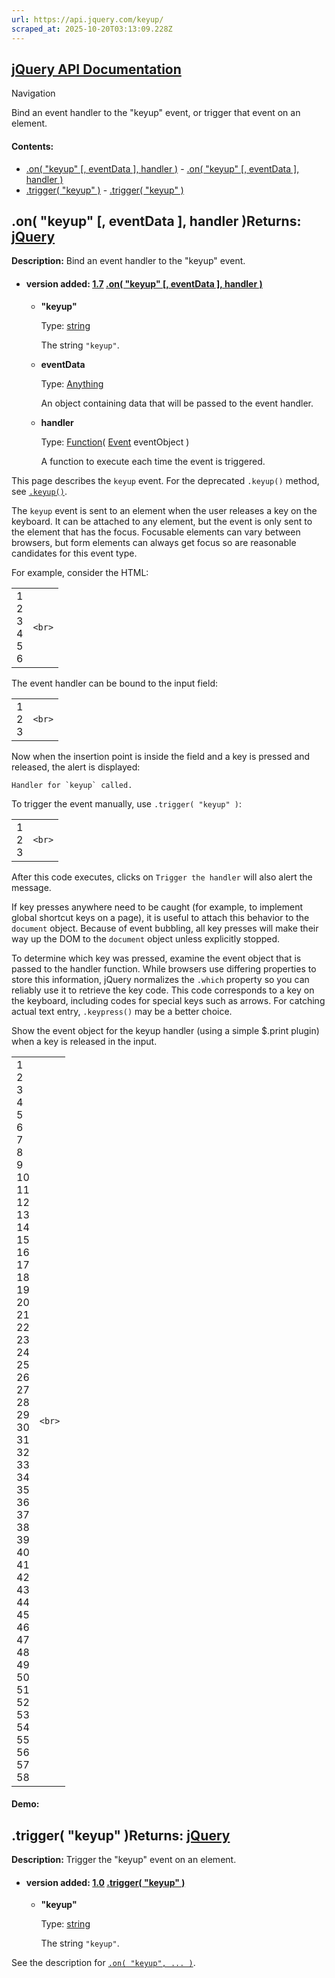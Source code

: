 ```yaml
---
url: https://api.jquery.com/keyup/
scraped_at: 2025-10-20T03:13:09.228Z
---
```


## [jQuery API Documentation](https://jquery.com/ "jQuery API Documentation")

Navigation

Bind an event handler to the "keyup" event, or trigger that event on an element.

#### Contents:

- [.on( "keyup" \[, eventData \], handler )](https://api.jquery.com/keyup/#on1)  - [.on( "keyup" \[, eventData \], handler )](https://api.jquery.com/keyup/#on-%22keyup%22-eventData-handler)
- [.trigger( "keyup" )](https://api.jquery.com/keyup/#trigger2)  - [.trigger( "keyup" )](https://api.jquery.com/keyup/#trigger-%22keyup%22)

## .on( "keyup" \[, eventData \], handler )Returns: [jQuery](http://api.jquery.com/Types/\#jQuery)

**Description:** Bind an event handler to the "keyup" event.

- #### version added: [1.7](https://api.jquery.com/category/version/1.7/) [.on( "keyup" \[, eventData \], handler )](https://api.jquery.com/keyup/\#on-%22keyup%22-eventData-handler)

  - **"keyup"**

    Type: [string](http://api.jquery.com/Types/#string)

    The string `"keyup"`.

  - **eventData**

    Type: [Anything](http://api.jquery.com/Types/#Anything)

    An object containing data that will be passed to the event handler.

  - **handler**

    Type: [Function](http://api.jquery.com/Types/#Function)( [Event](http://api.jquery.com/Types/#Event) eventObject )

    A function to execute each time the event is triggered.

This page describes the `keyup` event. For the deprecated `.keyup()` method, see [`.keyup()`](https://api.jquery.com/keyup-shorthand/).

The `keyup` event is sent to an element when the user releases a key on the keyboard. It can be attached to any element, but the event is only sent to the element that has the focus. Focusable elements can vary between browsers, but form elements can always get focus so are reasonable candidates for this event type.

For example, consider the HTML:

|     |     |
| --- | --- |
| 1<br>2<br>3<br>4<br>5<br>6 | ```<br>``` |

The event handler can be bound to the input field:

|     |     |
| --- | --- |
| 1<br>2<br>3 | ```<br>``` |

Now when the insertion point is inside the field and a key is pressed and released, the alert is displayed:

``Handler for `keyup` called.``

To trigger the event manually, use `.trigger( "keyup" )`:

|     |     |
| --- | --- |
| 1<br>2<br>3 | ```<br>``` |

After this code executes, clicks on `Trigger the handler` will also alert the message.

If key presses anywhere need to be caught (for example, to implement global shortcut keys on a page), it is useful to attach this behavior to the `document` object. Because of event bubbling, all key presses will make their way up the DOM to the `document` object unless explicitly stopped.

To determine which key was pressed, examine the event object that is passed to the handler function. While browsers use differing properties to store this information, jQuery normalizes the `.which` property so you can reliably use it to retrieve the key code. This code corresponds to a key on the keyboard, including codes for special keys such as arrows. For catching actual text entry, `.keypress()` may be a better choice.

Show the event object for the keyup handler (using a simple $.print plugin) when a key is released in the input.

|     |     |
| --- | --- |
| 1<br>2<br>3<br>4<br>5<br>6<br>7<br>8<br>9<br>10<br>11<br>12<br>13<br>14<br>15<br>16<br>17<br>18<br>19<br>20<br>21<br>22<br>23<br>24<br>25<br>26<br>27<br>28<br>29<br>30<br>31<br>32<br>33<br>34<br>35<br>36<br>37<br>38<br>39<br>40<br>41<br>42<br>43<br>44<br>45<br>46<br>47<br>48<br>49<br>50<br>51<br>52<br>53<br>54<br>55<br>56<br>57<br>58 | ```<br>``` |

#### Demo:

## .trigger( "keyup" )Returns: [jQuery](http://api.jquery.com/Types/\#jQuery)

**Description:** Trigger the "keyup" event on an element.

- #### version added: [1.0](https://api.jquery.com/category/version/1.0/) [.trigger( "keyup" )](https://api.jquery.com/keyup/\#trigger-%22keyup%22)

  - **"keyup"**

    Type: [string](http://api.jquery.com/Types/#string)

    The string `"keyup"`.

See the description for [`.on( "keyup", ... )`](https://api.jquery.com/keyup/#on1).